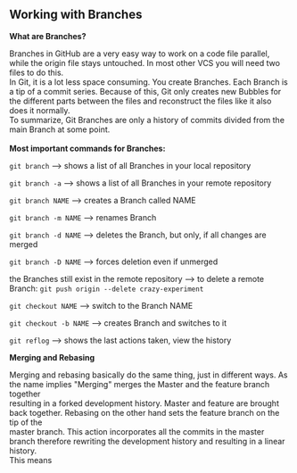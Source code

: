 ## Working with Branches

**What are Branches?**

Branches in GitHub are a very easy way to work on a code file parallel, while the origin file stays untouched. In most other VCS you will need two files to do this.\
In Git, it is a lot less space consuming. You create Branches. Each Branch is a tip of a commit series. Because of this, Git only creates new Bubbles for the different parts between the files and reconstruct the files like it also does it normally.\
To summarize, Git Branches are only a history of commits divided from the main Branch at some point.
<br><br>
**Most important commands for Branches:**

`git branch` --> shows a list of all Branches in your local repository

`git branch -a` --> shows a list of all Branches in your remote repository

`git branch NAME` --> creates a Branch called NAME

`git branch -m NAME` --> renames Branch

`git branch -d NAME` --> deletes the Branch, but only, if all changes are merged

`git branch -D NAME` --> forces deletion even if unmerged

the Branches still exist in the remote repository --> to delete a remote Branch: `git push origin --delete crazy-experiment`

`git checkout NAME` --> switch to the Branch NAME

`git checkout -b NAME` --> creates Branch and switches to it

`git reflog` --> shows the last actions taken, view the history


**Merging and Rebasing**

Merging and rebasing basically do the same thing, just in different ways. As the name implies "Merging" merges the Master and the feature branch together \
resulting in a forked development history. Master and feature are brought back together. Rebasing on the other hand sets the feature branch on the tip of the\
 master branch. This action incorporates all the commits in the master branch therefore rewriting the development history and resulting in a linear history. \
This means  